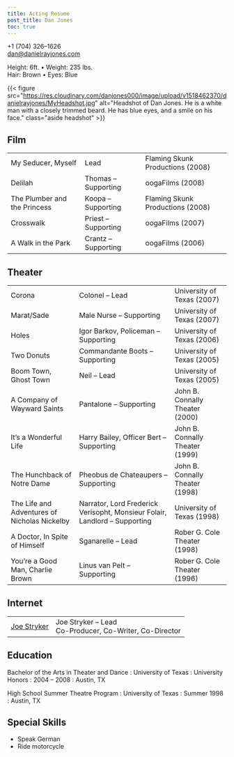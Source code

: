 ```yaml
---
title: Acting Resume
post_title: Dan Jones
toc: true
---
```


<section id="theater-contact">
<aside id="theater-bio">

+1 (704) 326–1626   
[dan&#x40;danielrayjones&#x2e;com](mailto:dan&#x40;danielrayjones&#x2e;com)

Height: 6ft. &bull; Weight: 235 lbs.   
Hair: Brown &bull; Eyes: Blue

</aside>

{{< figure src="https://res.cloudinary.com/danjones000/image/upload/v1518462370/danielrayjones/MyHeadshot.jpg" alt="Headshot of Dan Jones. He is a white man with a closely trimmed beard. He has blue eyes, and a smile on his face." class="aside headshot" >}}

</section>

<section id="film">

## Film

|   |   |   |
|---|---|---|
| My Seducer, Myself | Lead | Flaming Skunk Productions (2008) |
| Delilah | Thomas – Supporting | oogaFilms (2008) |
| The Plumber and the Princess | Koopa – Supporting | Flaming Skunk Productions (2008) |
| Crosswalk | Priest – Supporting | oogaFilms (2007) |
| A Walk in the Park | Crantz – Supporting | oogaFilms (2006) |

</section>

<section id="theater">

## Theater

|   |   |   |
|---|---|---|
| Corona | Colonel – Lead | University of Texas (2007) |
| Marat/Sade | Male Nurse – Supporting | University of Texas (2007) |
| Holes | Igor Barkov, Policeman – Supporting | University of Texas (2006) |
| Two Donuts | Commandante Boots – Supporting | University of Texas (2005) |
| Boom Town, Ghost Town | Neil – Lead | University of Texas (2005) |
| A Company of Wayward Saints | Pantalone – Supporting | John B. Connally Theater (2000) |
| It’s a Wonderful Life | Harry Bailey, Officer Bert – Supporting | John B. Connally Theater (1999) |
| The Hunchback of Notre Dame | Pheobus de Chateaupers – Supporting | John B. Connally Theater (1998) |
| The Life and Adventures of Nicholas Nickelby | Narrator, Lord Frederick Verisopht, Monsieur Folair, Landlord – Supporting | University of Texas (1998) |
| A Doctor, In Spite of Himself | Sganarelle – Lead | Rober G. Cole Theater (1998) |
| You’re a Good Man, Charlie Brown | Linus van Pelt – Supporting | Rober G. Cole Theater (1996) |

</section>

<section id="internet">

## Internet

|   |   |
|---|---|
| [Joe Stryker](https://www.youtube.com/@joestryker) | Joe Stryker – Lead<br />Co-Producer, Co-Writer, Co-Director |

</section>

<section id="education">

## Education

Bachelor of the Arts in Theater and Dance
: University of Texas
: University Honors
: 2004 – 2008
: Austin, TX

High School Summer Theatre Program
: University of Texas
: Summer 1998
: Austin, TX

</section>

<section id="specialskills">

## Special Skills

- Speak German
- Ride motorcycle

</section>
